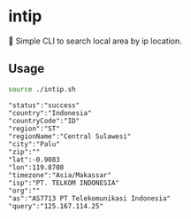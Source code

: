 # intip

👀 Simple CLI to search local area by ip location.

## Usage

```bash
source ./intip.sh
```

```
"status":"success"
"country":"Indonesia"
"countryCode":"ID"
"region":"ST"
"regionName":"Central Sulawesi"
"city":"Palu"
"zip":""
"lat":-0.9083
"lon":119.8708
"timezone":"Asia/Makassar"
"isp":"PT. TELKOM INDONESIA"
"org":""
"as":"AS7713 PT Telekomunikasi Indonesia"
"query":"125.167.114.25"
```
